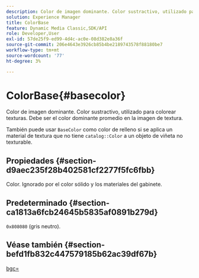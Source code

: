 ```yaml
---
description: Color de imagen dominante. Color sustractivo, utilizado para colorear texturas. Debe ser el color dominante promedio en la imagen de textura.
solution: Experience Manager
title: ColorBase
feature: Dynamic Media Classic,SDK/API
role: Developer,User
exl-id: 57de25f9-ed99-4d4c-ac0e-08d382e8a36f
source-git-commit: 206e4643e3926cb85b4be2189743578f88180be7
workflow-type: tm+mt
source-wordcount: '77'
ht-degree: 3%

---
```


# ColorBase{#basecolor}

Color de imagen dominante. Color sustractivo, utilizado para colorear texturas. Debe ser el color dominante promedio en la imagen de textura.

También puede usar `BaseColor` como color de relleno si se aplica un material de textura que no tiene `catalog::Color` a un objeto de viñeta no texturable.

## Propiedades {#section-d9aec235f28b402581cf2277f5fc6fbb}

Color. Ignorado por el color sólido y los materiales del gabinete.

## Predeterminado {#section-ca1813a6fcb24645b5835af0891b279d}

`0x808080` (gris neutro).

## Véase también {#section-befd1fb832c447579185b62ac39df67b}

[bgc=](../../../../../ir-api/http-protocol/image-rendering-api-ref/c-ir-http-protocol-ref/c-ir-http-protocol-command-reference/r-ir-bgc.md#reference-3f5c78cea01c4a85aa582076d23aebb0)

